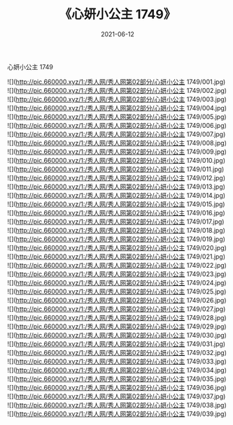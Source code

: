 ﻿---
layout: post
title:  《心妍小公主 1749》
date:   2021-06-12
img: http://pic.660000.xyz/1:/秀人网/秀人网第02部分/心妍小公主 1749/000.jpg
categories: [美女, 清纯, 唯美]
---

心妍小公主 1749

  ![](http://pic.660000.xyz/1:/秀人网/秀人网第02部分/心妍小公主 1749/001.jpg) <br> ![](http://pic.660000.xyz/1:/秀人网/秀人网第02部分/心妍小公主 1749/002.jpg) <br> ![](http://pic.660000.xyz/1:/秀人网/秀人网第02部分/心妍小公主 1749/003.jpg) <br> ![](http://pic.660000.xyz/1:/秀人网/秀人网第02部分/心妍小公主 1749/004.jpg) <br> ![](http://pic.660000.xyz/1:/秀人网/秀人网第02部分/心妍小公主 1749/005.jpg) <br> ![](http://pic.660000.xyz/1:/秀人网/秀人网第02部分/心妍小公主 1749/006.jpg) <br> ![](http://pic.660000.xyz/1:/秀人网/秀人网第02部分/心妍小公主 1749/007.jpg) <br> ![](http://pic.660000.xyz/1:/秀人网/秀人网第02部分/心妍小公主 1749/008.jpg) <br> ![](http://pic.660000.xyz/1:/秀人网/秀人网第02部分/心妍小公主 1749/009.jpg) <br> ![](http://pic.660000.xyz/1:/秀人网/秀人网第02部分/心妍小公主 1749/010.jpg) <br> ![](http://pic.660000.xyz/1:/秀人网/秀人网第02部分/心妍小公主 1749/011.jpg) <br> ![](http://pic.660000.xyz/1:/秀人网/秀人网第02部分/心妍小公主 1749/012.jpg) <br> ![](http://pic.660000.xyz/1:/秀人网/秀人网第02部分/心妍小公主 1749/013.jpg) <br> ![](http://pic.660000.xyz/1:/秀人网/秀人网第02部分/心妍小公主 1749/014.jpg) <br> ![](http://pic.660000.xyz/1:/秀人网/秀人网第02部分/心妍小公主 1749/015.jpg) <br> ![](http://pic.660000.xyz/1:/秀人网/秀人网第02部分/心妍小公主 1749/016.jpg) <br> ![](http://pic.660000.xyz/1:/秀人网/秀人网第02部分/心妍小公主 1749/017.jpg) <br> ![](http://pic.660000.xyz/1:/秀人网/秀人网第02部分/心妍小公主 1749/018.jpg) <br> ![](http://pic.660000.xyz/1:/秀人网/秀人网第02部分/心妍小公主 1749/019.jpg) <br> ![](http://pic.660000.xyz/1:/秀人网/秀人网第02部分/心妍小公主 1749/020.jpg) <br> ![](http://pic.660000.xyz/1:/秀人网/秀人网第02部分/心妍小公主 1749/021.jpg) <br> ![](http://pic.660000.xyz/1:/秀人网/秀人网第02部分/心妍小公主 1749/022.jpg) <br> ![](http://pic.660000.xyz/1:/秀人网/秀人网第02部分/心妍小公主 1749/023.jpg) <br> ![](http://pic.660000.xyz/1:/秀人网/秀人网第02部分/心妍小公主 1749/024.jpg) <br> ![](http://pic.660000.xyz/1:/秀人网/秀人网第02部分/心妍小公主 1749/025.jpg) <br> ![](http://pic.660000.xyz/1:/秀人网/秀人网第02部分/心妍小公主 1749/026.jpg) <br> ![](http://pic.660000.xyz/1:/秀人网/秀人网第02部分/心妍小公主 1749/027.jpg) <br> ![](http://pic.660000.xyz/1:/秀人网/秀人网第02部分/心妍小公主 1749/028.jpg) <br> ![](http://pic.660000.xyz/1:/秀人网/秀人网第02部分/心妍小公主 1749/029.jpg) <br> ![](http://pic.660000.xyz/1:/秀人网/秀人网第02部分/心妍小公主 1749/030.jpg) <br> ![](http://pic.660000.xyz/1:/秀人网/秀人网第02部分/心妍小公主 1749/031.jpg) <br> ![](http://pic.660000.xyz/1:/秀人网/秀人网第02部分/心妍小公主 1749/032.jpg) <br> ![](http://pic.660000.xyz/1:/秀人网/秀人网第02部分/心妍小公主 1749/033.jpg) <br> ![](http://pic.660000.xyz/1:/秀人网/秀人网第02部分/心妍小公主 1749/034.jpg) <br> ![](http://pic.660000.xyz/1:/秀人网/秀人网第02部分/心妍小公主 1749/035.jpg) <br> ![](http://pic.660000.xyz/1:/秀人网/秀人网第02部分/心妍小公主 1749/036.jpg) <br> ![](http://pic.660000.xyz/1:/秀人网/秀人网第02部分/心妍小公主 1749/037.jpg) <br> ![](http://pic.660000.xyz/1:/秀人网/秀人网第02部分/心妍小公主 1749/038.jpg) <br> ![](http://pic.660000.xyz/1:/秀人网/秀人网第02部分/心妍小公主 1749/039.jpg) <br>